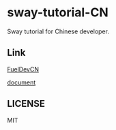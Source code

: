 # sway-tutorial-CN

Sway tutorial for Chinese developer.


## Link
[FuelDevCN](https://github.com/FuelDevCN)
 
[document](https://docs.fueldev.xyz/docs/sway/basics/variables/)

## LICENSE
MIT
